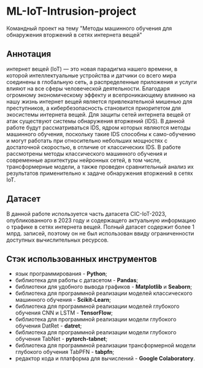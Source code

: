 # ML-IoT-Intrusion-project
Командный проект на тему "Методы машинного обучения для обнаружения вторжений в сетях интернета вещей"
## Аннотация
интернет вещей (IoT) — это новая парадигма нашего времени, в которой интеллектуальные устройства и датчики со всего мира соединены в глобальную сеть, а распределенные приложения и услуги влияют на все сферы человеческой деятельности. Благодаря огромному экономическому эффекту и всепроникающему влиянию на нашу жизнь интернет вещей является привлекательной мишенью для преступников, а кибербезопасность становится приоритетом для экосистемы интернета вещей. Для защиты сетей интернета вещей от атак существуют системы обнаружения вторжений (IDS). В данной работе будут рассматриваться IDS, ядром которых являются методы машинного обучения, поскольку такие IDS способны к само-обучению и могут работать при относительно небольших мощностях с достаточной скоростью, в отличие от классических IDS. В работе рассмотрены методы классического машинного обучения и современные архитектуры нейронных сетей, в том числе, трансформерные модели, а также проведен сравнительный анализ их результатов применительно к задаче обнаружения вторжений в сетях IoT.
## Датасет
В данной работе используется часть датасета CIC-IoT-2023, опубликованного в 2023 году и содержащего актуальную информацию о трафике в сетях интернета вещей. Полный датасет содержит более 1 млрд. записей, поэтому он не был использован ввиду ограниченности доступных вычислительных ресурсов.
## Стэк использованных инструментов
* язык программирования - **Python**;
* библиотека для работы с датасетом - **Pandas**;
* библиотеки для удобного вывода графиков - **Matplotlib** и **Seaborn**;
* библиотека для программной реализации моделей классического машинного обучения - **Scikit-Learn**;
* библиотека для программной реализации моделей глубокого обучения CNN и LSTM - **TensorFlow**;
* библиотека для программной реализации модели глубокого обучения DatRet - **datret**;
* библиотека для программной реализации модели глубокого обучения TabNet - **pytorch-tabnet**;
* библиотека для программной реализации трансформерной модели глубокого обучения TabPFN - **tabpfn**;
* редактор кода и платформа для вычислений - **Google Colaboratory**.
